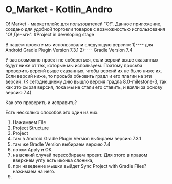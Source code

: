 # O_Market - Kotlin_Andro

O! Market - маркетплейс для пользователей "О!". Данное приложение, создано для удобной
торговли товаров с возможностью использования "О! Деньги".
#Project in developing stage

В нашем проекте мы использовали следующую версию:   1)---- для Android Gradle Plugin Version 7.3.1
                                                    2)---- Gradle Version 7.4   

У вас возможно проект не собереться, если версий выше сказанных будут ниже от тех, которые мы используем.
Поэтому просьба проверить версий выше сказанных, чтобы версий их не было ниже их.
Если версий ниже, то просьба обновить градл и  его плагин на эти версий. (К сегоднещнему дню вышло 
версия градла 8.0-milestone-3, так как это сырая версия, пока мы не стали его ставить,
и взяли за основу версию 7.4)


Как это проверить и исправить?

Есть несколько способов это один из них.
1) Нажимаем File 
2) Project Structure
3) Project 
4) там в Android Gradle Plugin Version выбираем версию 7.3.1
5) там же Gradle Version выбираем версию 7.4
6) потом Apply и ОК
7) на всякий случай пересобираем проект. Для этого в правом вверхнем углу есть иконка слоника, 
8) при наведение мышки выйдет Sync Project with Gradle Files? нажимаем на него.
9) 

